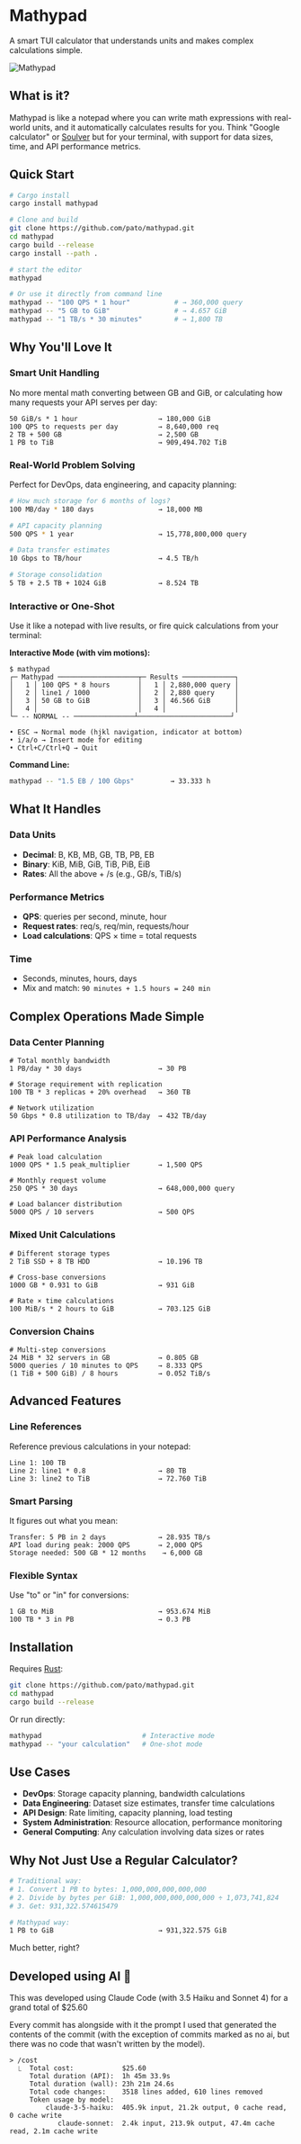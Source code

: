 # Mathypad

A smart TUI calculator that understands units and makes complex calculations
simple.

![Mathypad](./screenshots/screen1.png "Mathypad")

## What is it?

Mathypad is like a notepad where you can write math expressions with real-world
units, and it automatically calculates results for you. Think "Google
calculator" or [Soulver][soulver] but for your terminal, with support for data
sizes, time, and API performance metrics.

[soulver]: https://soulver.app/

## Quick Start

```bash
# Cargo install
cargo install mathypad

# Clone and build
git clone https://github.com/pato/mathypad.git
cd mathypad
cargo build --release
cargo install --path .
```


```bash
# start the editor
mathypad
```

```bash
# Or use it directly from command line
mathypad -- "100 QPS * 1 hour"           # → 360,000 query
mathypad -- "5 GB to GiB"                # → 4.657 GiB
mathypad -- "1 TB/s * 30 minutes"        # → 1,800 TB
```

## Why You'll Love It

### Smart Unit Handling
No more mental math converting between GB and GiB, or calculating how many requests your API serves per day:

```
50 GiB/s * 1 hour                    → 180,000 GiB
100 QPS to requests per day          → 8,640,000 req
2 TB + 500 GB                        → 2,500 GB
1 PB to TiB                          → 909,494.702 TiB
```

### Real-World Problem Solving
Perfect for DevOps, data engineering, and capacity planning:

```bash
# How much storage for 6 months of logs?
100 MB/day * 180 days                → 18,000 MB

# API capacity planning
500 QPS * 1 year                     → 15,778,800,000 query

# Data transfer estimates  
10 Gbps to TB/hour                   → 4.5 TB/h

# Storage consolidation
5 TB + 2.5 TB + 1024 GiB             → 8.524 TB
```

### Interactive or One-Shot
Use it like a notepad with live results, or fire quick calculations from your terminal:

**Interactive Mode (with vim motions):**
```
$ mathypad
┌─ Mathypad ────────────────────┬─ Results ─────────────┐
│   1 │ 100 QPS * 8 hours       │   1 │ 2,880,000 query │
│   2 │ line1 / 1000            │   2 │ 2,880 query     │
│   3 │ 50 GB to GiB            │   3 │ 46.566 GiB      │
│   4 │                         │   4 │                 │
└─ -- NORMAL -- ───────────────┴───────────────────────┘

• ESC → Normal mode (hjkl navigation, indicator at bottom)
• i/a/o → Insert mode for editing
• Ctrl+C/Ctrl+Q → Quit
```

**Command Line:**
```bash
mathypad -- "1.5 EB / 100 Gbps"         → 33.333 h
```

## What It Handles

### Data Units
- **Decimal**: B, KB, MB, GB, TB, PB, EB
- **Binary**: KiB, MiB, GiB, TiB, PiB, EiB
- **Rates**: All the above + /s (e.g., GB/s, TiB/s)

### Performance Metrics
- **QPS**: queries per second, minute, hour
- **Request rates**: req/s, req/min, requests/hour
- **Load calculations**: QPS × time = total requests

### Time
- Seconds, minutes, hours, days
- Mix and match: `90 minutes + 1.5 hours = 240 min`

## Complex Operations Made Simple

### Data Center Planning
```
# Total monthly bandwidth
1 PB/day * 30 days                   → 30 PB

# Storage requirement with replication  
100 TB * 3 replicas + 20% overhead   → 360 TB

# Network utilization
50 Gbps * 0.8 utilization to TB/day  → 432 TB/day
```

### API Performance Analysis
```
# Peak load calculation
1000 QPS * 1.5 peak_multiplier       → 1,500 QPS

# Monthly request volume
250 QPS * 30 days                    → 648,000,000 query

# Load balancer distribution
5000 QPS / 10 servers                → 500 QPS
```

### Mixed Unit Calculations
```
# Different storage types
2 TiB SSD + 8 TB HDD                 → 10.196 TB

# Cross-base conversions
1000 GB * 0.931 to GiB               → 931 GiB

# Rate × time calculations
100 MiB/s * 2 hours to GiB           → 703.125 GiB
```

### Conversion Chains
```
# Multi-step conversions
24 MiB * 32 servers in GB            → 0.805 GB
5000 queries / 10 minutes to QPS     → 8.333 QPS
(1 TiB + 500 GiB) / 8 hours          → 0.052 TiB/s
```

## Advanced Features

### Line References
Reference previous calculations in your notepad:
```
Line 1: 100 TB
Line 2: line1 * 0.8                  → 80 TB
Line 3: line2 to TiB                 → 72.760 TiB
```

### Smart Parsing
It figures out what you mean:
```
Transfer: 5 PB in 2 days             → 28.935 TB/s
API load during peak: 2000 QPS       → 2,000 QPS
Storage needed: 500 GB * 12 months    → 6,000 GB
```

### Flexible Syntax
Use "to" or "in" for conversions:
```
1 GB to MiB                          → 953.674 MiB
100 TB * 3 in PB                     → 0.3 PB
```

## Installation

Requires [Rust](https://rustup.rs/):

```bash
git clone https://github.com/pato/mathypad.git
cd mathypad
cargo build --release
```

Or run directly:
```bash
mathypad                         # Interactive mode
mathypad -- "your calculation"   # One-shot mode
```

## Use Cases

- **DevOps**: Storage capacity planning, bandwidth calculations
- **Data Engineering**: Dataset size estimates, transfer time calculations  
- **API Design**: Rate limiting, capacity planning, load testing
- **System Administration**: Resource allocation, performance monitoring
- **General Computing**: Any calculation involving data sizes or rates

## Why Not Just Use a Regular Calculator?

```bash
# Traditional way:
# 1. Convert 1 PB to bytes: 1,000,000,000,000,000
# 2. Divide by bytes per GiB: 1,000,000,000,000,000 ÷ 1,073,741,824
# 3. Get: 931,322.574615479

# Mathypad way:
1 PB to GiB                          → 931,322.575 GiB
```

Much better, right?

## Developed using AI 🤖

This was developed using Claude Code (with 3.5 Haiku and Sonnet 4) for a grand
total of $25.60

Every commit has alongside with it the prompt I used that generated the
contents of the commit (with the exception of commits marked as no ai, but
there was no code that wasn't written by the model).

```
> /cost
  ⎿  Total cost:            $25.60
     Total duration (API):  1h 45m 33.9s
     Total duration (wall): 23h 21m 24.6s
     Total code changes:    3518 lines added, 610 lines removed
     Token usage by model:
         claude-3-5-haiku:  405.9k input, 21.2k output, 0 cache read, 0 cache write
            claude-sonnet:  2.4k input, 213.9k output, 47.4m cache read, 2.1m cache write
```
